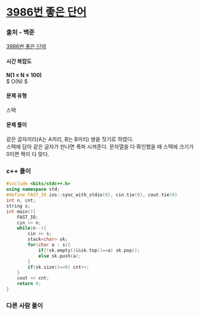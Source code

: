 # [3986번 좋은 단어](https://www.acmicpc.net/problem/3986)

### 출처 - 백준
[3986번 좋은 단어](https://www.acmicpc.net/problem/3986)

#### 시간 복잡도
**N(1 ≤ N ≤ 100)**  
$ O(N) $

#### 문제 유형
스택

#### 문제 풀이
같은 글자끼리(A는 A끼리, B는 B끼리) 쌍을 짓기로 하였다.  
스택에 담아 같은 글자가 만나면 폭파 시켜준다. 문자열을 다 확인했을 때 스택에 크기가 0이면 짝이 다 맞다.

### c++ 풀이
```c++
#include <bits/stdc++.h>
using namespace std;
#define FAST_IO ios::sync_with_stdio(0), cin.tie(0), cout.tie(0)
int n, cnt;
string s;
int main(){
    FAST_IO;
    cin >> n;
    while(n--){
        cin >> s;
        stack<char> sk;
        for(char a : s){
            if(!sk.empty()&&sk.top()==a) sk.pop();
            else sk.push(a);
        }
        if(sk.size()==0) cnt++;
    }
    cout << cnt;
    return 0;
}
```

### 다른 사람 풀이
```c++

```
